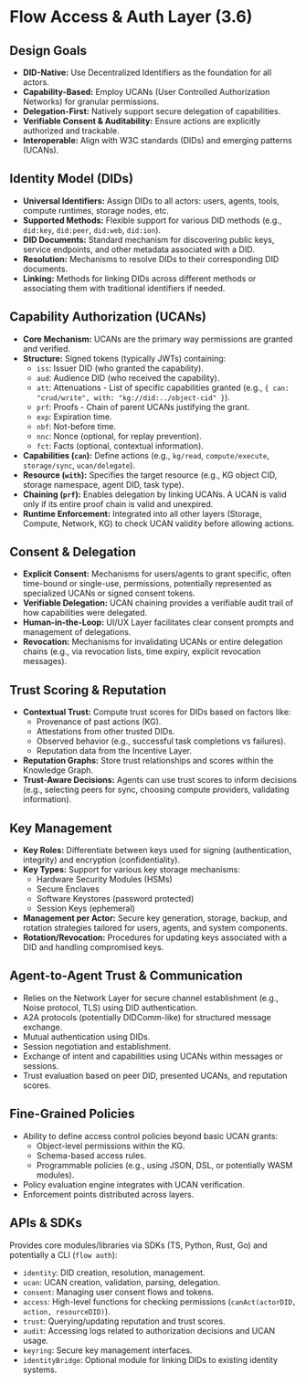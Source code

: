 # Flow Access & Auth Layer (3.6)

## Design Goals

*   **DID-Native:** Use Decentralized Identifiers as the foundation for all actors.
*   **Capability-Based:** Employ UCANs (User Controlled Authorization Networks) for granular permissions.
*   **Delegation-First:** Natively support secure delegation of capabilities.
*   **Verifiable Consent & Auditability:** Ensure actions are explicitly authorized and trackable.
*   **Interoperable:** Align with W3C standards (DIDs) and emerging patterns (UCANs).

## Identity Model (DIDs)

*   **Universal Identifiers:** Assign DIDs to all actors: users, agents, tools, compute runtimes, storage nodes, etc.
*   **Supported Methods:** Flexible support for various DID methods (e.g., `did:key`, `did:peer`, `did:web`, `did:ion`).
*   **DID Documents:** Standard mechanism for discovering public keys, service endpoints, and other metadata associated with a DID.
*   **Resolution:** Mechanisms to resolve DIDs to their corresponding DID documents.
*   **Linking:** Methods for linking DIDs across different methods or associating them with traditional identifiers if needed.

## Capability Authorization (UCANs)

*   **Core Mechanism:** UCANs are the primary way permissions are granted and verified.
*   **Structure:** Signed tokens (typically JWTs) containing:
    *   `iss`: Issuer DID (who granted the capability).
    *   `aud`: Audience DID (who received the capability).
    *   `att`: Attenuations - List of specific capabilities granted (e.g., `{ can: "crud/write", with: "kg://did:../object-cid" }`).
    *   `prf`: Proofs - Chain of parent UCANs justifying the grant.
    *   `exp`: Expiration time.
    *   `nbf`: Not-before time.
    *   `nnc`: Nonce (optional, for replay prevention).
    *   `fct`: Facts (optional, contextual information).
*   **Capabilities (`can`):** Define actions (e.g., `kg/read`, `compute/execute`, `storage/sync`, `ucan/delegate`).
*   **Resource (`with`):** Specifies the target resource (e.g., KG object CID, storage namespace, agent DID, task type).
*   **Chaining (`prf`):** Enables delegation by linking UCANs. A UCAN is valid only if its entire proof chain is valid and unexpired.
*   **Runtime Enforcement:** Integrated into all other layers (Storage, Compute, Network, KG) to check UCAN validity before allowing actions.

## Consent & Delegation

*   **Explicit Consent:** Mechanisms for users/agents to grant specific, often time-bound or single-use, permissions, potentially represented as specialized UCANs or signed consent tokens.
*   **Verifiable Delegation:** UCAN chaining provides a verifiable audit trail of how capabilities were delegated.
*   **Human-in-the-Loop:** UI/UX Layer facilitates clear consent prompts and management of delegations.
*   **Revocation:** Mechanisms for invalidating UCANs or entire delegation chains (e.g., via revocation lists, time expiry, explicit revocation messages).

## Trust Scoring & Reputation

*   **Contextual Trust:** Compute trust scores for DIDs based on factors like:
    *   Provenance of past actions (KG).
    *   Attestations from other trusted DIDs.
    *   Observed behavior (e.g., successful task completions vs failures).
    *   Reputation data from the Incentive Layer.
*   **Reputation Graphs:** Store trust relationships and scores within the Knowledge Graph.
*   **Trust-Aware Decisions:** Agents can use trust scores to inform decisions (e.g., selecting peers for sync, choosing compute providers, validating information).

## Key Management

*   **Key Roles:** Differentiate between keys used for signing (authentication, integrity) and encryption (confidentiality).
*   **Key Types:** Support for various key storage mechanisms:
    *   Hardware Security Modules (HSMs)
    *   Secure Enclaves
    *   Software Keystores (password protected)
    *   Session Keys (ephemeral)
*   **Management per Actor:** Secure key generation, storage, backup, and rotation strategies tailored for users, agents, and system components.
*   **Rotation/Revocation:** Procedures for updating keys associated with a DID and handling compromised keys.

## Agent-to-Agent Trust & Communication

*   Relies on the Network Layer for secure channel establishment (e.g., Noise protocol, TLS) using DID authentication.
*   A2A protocols (potentially DIDComm-like) for structured message exchange.
*   Mutual authentication using DIDs.
*   Session negotiation and establishment.
*   Exchange of intent and capabilities using UCANs within messages or sessions.
*   Trust evaluation based on peer DID, presented UCANs, and reputation scores.

## Fine-Grained Policies

*   Ability to define access control policies beyond basic UCAN grants:
    *   Object-level permissions within the KG.
    *   Schema-based access rules.
    *   Programmable policies (e.g., using JSON, DSL, or potentially WASM modules).
*   Policy evaluation engine integrates with UCAN verification.
*   Enforcement points distributed across layers.

## APIs & SDKs

Provides core modules/libraries via SDKs (TS, Python, Rust, Go) and potentially a CLI (`flow auth`):

*   `identity`: DID creation, resolution, management.
*   `ucan`: UCAN creation, validation, parsing, delegation.
*   `consent`: Managing user consent flows and tokens.
*   `access`: High-level functions for checking permissions (`canAct(actorDID, action, resourceDID)`).
*   `trust`: Querying/updating reputation and trust scores.
*   `audit`: Accessing logs related to authorization decisions and UCAN usage.
*   `keyring`: Secure key management interfaces.
*   `identityBridge`: Optional module for linking DIDs to existing identity systems.
